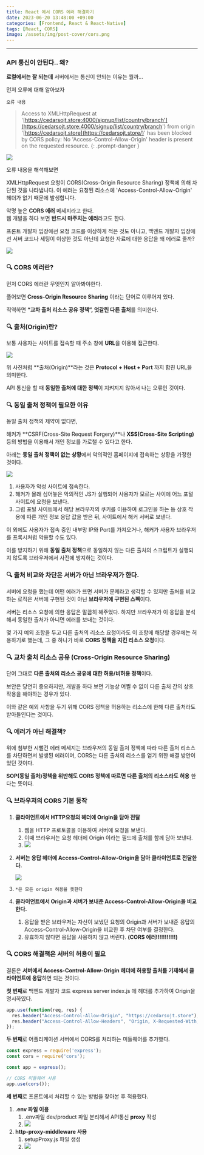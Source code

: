 ```yaml
---
title: React 에서 CORS 에러 해결하기
date: 2023-06-20 13:48:00 +09:00
categories: [Frontend, React & React-Native]
tags: [React, CORS]
image: /assets/img/post-cover/cors.png
---
```


---
### API 통신이 안된다.. 왜?

**로컬에서는 잘 되는데** 서버에서는 통신이 안되는 이유는 뭘까...

먼저 오류에 대해 알아보자

`오류 내용`

> Access to XMLHttpRequest at '[https://cedarsojt.store:4000/signup/list/country/branch'](https://cedarsojt.store:4000/signup/list/country/branch') from origin '[https://cedarsojt.store](https://cedarsojt.store/)' has been blocked by CORS policy: No 'Access-Control-Allow-Origin' header is present on the requested resource.
{: .prompt-danger }

![](https://img1.daumcdn.net/thumb/R1280x0/?scode=mtistory2&fname=https%3A%2F%2Fblog.kakaocdn.net%2Fdn%2FcZkC6q%2FbtskBDx9ube%2FPAbKE5Vtkwq2jrdSyLD0I0%2Fimg.png)

오류 내용을 해석해보면

XMLHttpRequest 요청이 CORS(Cross-Origin Resource Sharing) 정책에 의해 차단된 것을 나타냅니다. 이 에러는 요청된 리소스에 'Access-Control-Allow-Origin' 헤더가 없기 때문에 발생합니다.  
  
  
악명 높은 **CORS 에러** 메세지라고 한다.  
웹 개발을 하다 보면 **반드시 마주치는 에러**라고도 한다.  
  
  
프론트 개발자 입장에선 요청 코드를 이상하게 적은 것도 아니고, 백엔드 개발자 입장에선 서버 코드나 세팅이 이상한 것도 아닌데 요청한 자료에 대한 응답을 왜 에러로 줄까?

![](https://img1.daumcdn.net/thumb/R1280x0/?scode=mtistory2&fname=https%3A%2F%2Fblog.kakaocdn.net%2Fdn%2FKFwmt%2FbtskAIUupoK%2FOPxQLehH2KKFF1dHuN2jK0%2Fimg.png)

### 🔍 CORS 에러란?

먼저 CORS 에러란 무엇인지 알아봐야한다.

풀어보면 **Cross-Origin Resource Sharing** 이라는 단어로 이루어져 있다.

직역하면 **“교차 출처 리소스 공유 정책”, 엇갈린 다른 출처**를 의미한다.

### 🔍 출처(Origin)란?

보통 사용자는 사이트를 접속할 때 주소 창에 **URL**을 이용해 접근한다.

![](https://img1.daumcdn.net/thumb/R1280x0/?scode=mtistory2&fname=https%3A%2F%2Fblog.kakaocdn.net%2Fdn%2FmCUZU%2FbtskEpTr2cr%2FCMS6ZOLC4YH2I0xBauigfk%2Fimg.png)

위 사진처럼 **출처(Origin)**라는 것은 **Protocol + Host + Port** 까지 합친 URL을 의미한다.

API 통신을 할 때 **동일한 출처에 대한 정책**이 지켜지지 않아서 나는 오류인 것이다.

### 🔍 동일 출처 정책이 필요한 이유

동일 출처 정책의 제약이 없다면,

해커가 **CSRF(Cross-Site Request Forgery)**나 **XSS(Cross-Site Scripting)** 등의 방법을 이용해서 개인 정보를 가로챌 수 있다고 한다.

아래는 **동일 출처 정책이 없는 상황**에서 악의적인 홈페이지에 접속하는 상황을 가정한 것이다.

![](https://img1.daumcdn.net/thumb/R1280x0/?scode=mtistory2&fname=https%3A%2F%2Fblog.kakaocdn.net%2Fdn%2Fw7K1b%2FbtskBKqtKaz%2FziN3bEu7ywauyi2QzKb6sK%2Fimg.png)

1.  사용자가 악성 사이트에 접속한다.
2.  해커가 몰래 심어놓은 악의적인 JS가 실행되어 사용자가 모르는 사이에 어느 포털 사이트에 요청을 보낸다.
3.  그럼 포털 사이트에서 해당 브라우저의 쿠키를 이용하여 로그인을 하는 등 상호 작용에 따른 개인 정보 응답 값을 받은 뒤, 사이트에서 해커 서버로 보낸다.

이 외에도 사용자가 접속 중인 내부망 IP와 Port를 가져오거나, 해커가 사용자 브라우저를 프록시처럼 악용할 수도 있다.

이를 방지하기 위해 **동일 출처 정책**으로 동일하지 않는 다른 출처의 스크립트가 실행되지 않도록 브라우저에서 사전에 방지하는 것이다.

### 🔍 출처 비교와 차단은 서버가 아닌 브라우저가 한다.

서버에 요청을 했는데 어떤 에러가 뜨면 서버가 문제라고 생각할 수 있지만 출처를 비교하는 로직은 서버에 구현된 것이 아닌 **브라우저에 구현된 스펙**이다.

서버는 리소스 요청에 의한 응답은 말끔히 해주었다. 하지만 브라우저가 이 응답을 분석해서 동일한 출처가 아니면 에러를 보내는 것이다.

몇 가지 예외 조항을 두고 다른 출처의 리소스 요청이라도 이 조항에 해당할 경우에는 허용하기로 했는데, 그 중 하나가 바로 **CORS 정책을 지킨 리소스 요청**이다.

### 🔍 교차 출처 리소스 공유 (Cross-Origin Resource Sharing)

단어 그대로 **다른 출처의 리소스 공유에 대한 허용/비허용 정책**이다.

보안은 당연히 중요하지만, 개발을 하다 보면 기능상 어쩔 수 없이 다른 출처 간의 상호 작용을 해야하는 경우가 있다.

이와 같은 예외 사항을 두기 위해 CORS 정책을 허용하는 리소스에 한해 다른 출처라도 받아들인다는 것이다.  
  

### 🔍 에러가 아닌 해결책?

위에 첨부한 시뻘건 에러 메세지는 브라우저의 동일 출처 정책에 따라 다른 출처 리소스를 차단하면서 발생된 에러이며, CORS는 다른 출처의 리소스를 얻기 위한 해결 방안이었던 것이다.

**SOP(동일 출처)정책을 위반해도 CORS 정책에 따르면 다른 출처의 리소스라도 허용** 한다는 뜻이다.  
  

### 🔍 브라우저의 CORS 기본 동작

1.  **클라이언트에서 HTTP요청의 헤더에 Origin을 담아 전달**
    1.  웹을 HTTP 프로토콜을 이용하여 서버에 요청을 보낸다.
    2.  이때 브라우저는 요청 헤더에 Origin 이라는 필드에 출처를 함께 담아 보낸다.
    3.  ![](https://blog.kakaocdn.net/dn/bAcYAN/btskIdSIxsq/jqTMDQf2eM3X2yQ2vh6Z9k/img.png)
        
2.  **서버는 응답 헤더에 Access-Control-Allow-Origin을 담아 클라이언트로 전달한다.**
    
    ![](https://blog.kakaocdn.net/dn/bLPHvV/btskAImEswp/LvxXEuAx4c2CSfSkJ3Nfc1/img.png)
    
3.  `*은 모든 origin 허용을 뜻한다`
4.  **클라이언트에서 Origin과 서버가 보내준 Access-Control-Allow-Origin을 비교한다.**
    1.  응답을 받은 브라우저는 자신이 보냈던 요청의 Origin과 서버가 보내준 응답의 Access-Control-Allow-Origin을 비교한 후 차단 여부를 결정한다.
    2.  유효하지 않다면 응답을 사용하지 않고 버린다. **(CORS 에러!!!!!!!!!!!)**

### 🔍 CORS 해결책은 서버의 허용이 필요

결론은 **서버에서 Access-Control-Allow-Origin 헤더에 허용할 출처를 기재해서 클라이언트에 응답**하면 되는 것이다.

**첫 번째**로 백엔드 개발자 코드 express server index.js 에 헤더를 추가하여 Origin을 명시하였다.

```js
app.use(function(req, res) {
  res.header("Access-Control-Allow-Origin", "https://cedarsojt.store");
  res.header("Access-Control-Allow-Headers", "Origin, X-Requested-With, Content-Type, Accept");
});
```

**두 번째**로 어플리케이션 서버에서 CORS를 처리하는 미들웨어를 추가했다.

```js
const express = require('express');
const cors = require('cors');

const app = express();

// CORS 미들웨어 사용
app.use(cors());
```

**세 번째**로 프론트에서 처리할 수 있는 방법을 찾아본 후 적용했다.

1.  **.env 파일 이용**
    1.  .env파일 dev/product 파일 분리해서 API통신 **proxy** 작성
    2.  ![](https://blog.kakaocdn.net/dn/oIMli/btskCrjTgJa/afYJI5VyLPXJfXCwUNJeqk/img.png)
2.  **http-proxy-middleware 사용**
    1.  setupProxy.js 파일 생성
    2.  ![](https://blog.kakaocdn.net/dn/38ICS/btskA7THAt4/CKc2QN8UO12qpUAsstJvyk/img.png)
